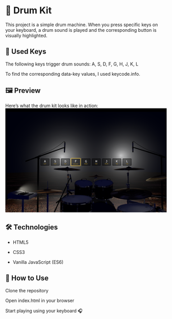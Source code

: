 # **🥁 Drum Kit**

This project is a simple drum machine.
When you press specific keys on your keyboard, a drum sound is played and the corresponding button is visually highlighted.

## 🎹 Used Keys
The following keys trigger drum sounds:
A, S, D, F, G, H, J, K, L

To find the corresponding data-key values, I used keycode.info.

## 🖼️ Preview
Here’s what the drum kit looks like in action:
![Drum Kit Preview](icons/PreviewDK.png)

## 🛠️ Technologies
* HTML5

* CSS3

* Vanilla JavaScript (ES6)

## 🚀 How to Use
Clone the repository

Open index.html in your browser

Start playing using your keyboard 🎧
